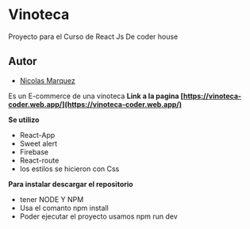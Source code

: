 # Vinoteca

Proyecto para el Curso de React Js De coder house

## Autor

- [Nicolas Marquez](https://github.com/nicoriuki)

Es un E-commerce de una vinoteca
**Link a la pagina [https://vinoteca-coder.web.app/](https://vinoteca-coder.web.app/)**

**Se utilizo**

- React-App
- Sweet alert
- Firebase
- React-route
- los estilos se hicieron con Css

**Para instalar descargar el repositorio**

- tener NODE Y NPM
- Usa el comanto npm install
- Poder ejecutar el proyecto usamos npm run dev
